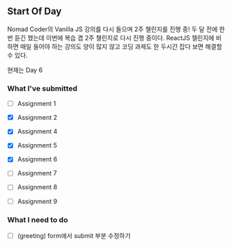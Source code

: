 ## Start Of Day

Nomad Coder의 Vanilla JS 강의를 다시 들으며 2주 챌린지를 진행 중!
두 달 전에 한 번 듣긴 했는데 이번에 복습 겸 2주 챌린지로 다시 진행 중이다.
ReactJS 챌린지에 비하면 매일 들어야 하는 강의도 양이 많지 않고 코딩 과제도 한 두시간 잡다 보면 해결할 수 있다. 

현재는 Day 6


### What I've submitted
- [ ] Assignment 1
- [x] Assignment 2
- [x] Assignment 4
- [x] Assignment 5
- [x] Assignment 6
- [ ] Assignment 7
- [ ] Assignment 8
- [ ] Assignment 9



### What I need to do
- [ ] (greeting) form에서 submit 부분 수정하기